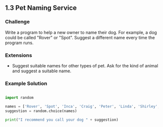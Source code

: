 ---
---
## 1.3 Pet Naming Service

### Challenge

Write a program to help a new owner to name their dog. For example, a dog could be
called "Rover" or "Spot". Suggest a different name every time the program runs.


### Extensions

* Suggest suitable names for other types of pet. Ask for the kind of animal and
suggest a suitable name.


### Example Solution

```python

import random

names = ['Rover', 'Spot', 'Inca', 'Craig', 'Peter', 'Linda', 'Shirley', 'Chris']
suggestion = random.choice(names)

print("I recommend you call your dog " + suggestion)

```

